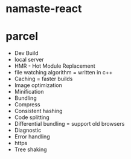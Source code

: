 # namaste-react

# parcel
- Dev Build
- local server
- HMR - Hot Module Replacement
- file watching algorithm = written in c++
- Caching = faster builds
- Image optimization
- Minification
- Bundling
- Compress
- Consistent hashing
- Code splitting
- Differential bundling = support old browsers
- Diagnostic
- Error handling
- https
- Tree shaking